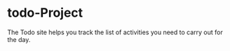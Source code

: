 # todo-Project
The Todo site helps you track the list of activities you need to carry out for the day. 
